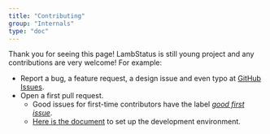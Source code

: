 ```yaml
---
title: "Contributing"
group: "Internals"
type: "doc"
---
```


Thank you for seeing this page! LambStatus is still young project and any contributions are very welcome! For example:

* Report a bug, a feature request, a design issue and even typo at [GitHub Issues](https://github.com/ks888/LambStatus/issues/new).
* Open a first pull request.
  * Good issues for first-time contributors have the label [*good first issue*](https://github.com/ks888/LambStatus/issues?q=is%3Aissue+is%3Aopen+label%3A%22good+first+issue%22).
  * [Here is the document](/set-up-the-development-environment) to set up the development environment.

